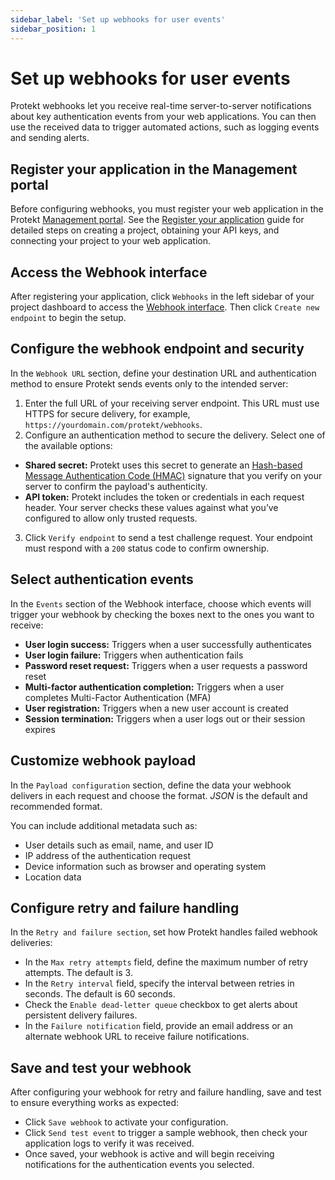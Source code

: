 ```yaml
---
sidebar_label: 'Set up webhooks for user events'
sidebar_position: 1
---
```


# Set up webhooks for user events

Protekt webhooks let you receive real-time server-to-server notifications about key authentication events from your web applications. You can then use the received data to trigger automated actions, such as logging events and sending alerts.

## Register your application in the Management portal

Before configuring webhooks, you must register your web application in the Protekt [Management portal](../concepts/management-portal). See the [Register your application](../guides/register-your-application-guide) guide for detailed steps on creating a project, obtaining your API keys, and connecting your project to your web application.

## Access the Webhook interface

After registering your application, click `Webhooks` in the left sidebar of your project dashboard to access the [Webhook interface](../concepts/webhook-interface.md). Then click `Create new endpoint` to begin the setup.

## Configure the webhook endpoint and security

In the `Webhook URL` section, define your destination URL and authentication method to ensure Protekt sends events only to the intended server:

1. Enter the full URL of your receiving server endpoint. This URL must use HTTPS for secure delivery, for example, `https://yourdomain.com/protekt/webhooks`.
2. Configure an authentication method to secure the delivery. Select one of the available options:

  * **Shared secret:** Protekt uses this secret to generate an [Hash-based Message Authentication Code (HMAC)](../concepts/hmac.md) signature that you verify on your server to confirm the payload's authenticity.
  *  **API token:** Protekt includes the token or credentials in each request header. Your server checks these values against what you’ve configured to allow only trusted requests.

3. Click `Verify endpoint` to send a test challenge request. Your endpoint must respond with a `200` status code to confirm ownership.

## Select authentication events

In the `Events` section of the Webhook interface, choose which events will trigger your webhook by checking the boxes next to the ones you want to receive:

* **User login success:** Triggers when a user successfully authenticates
* **User login failure:** Triggers when authentication fails
* **Password reset request:** Triggers when a user requests a password reset
* **Multi-factor authentication completion:** Triggers when a user completes Multi-Factor Authentication (MFA)
* **User registration:** Triggers when a new user account is created
* **Session termination:** Triggers when a user logs out or their session expires

## Customize webhook payload

In the `Payload configuration` section, define the data your webhook delivers in each request and choose the format. _JSON_ is the default and recommended format.

You can include additional metadata such as:

* User details such as email, name, and user ID
* IP address of the authentication request
* Device information such as browser and operating system
* Location data

## Configure retry and failure handling

In the `Retry and failure section`, set how Protekt handles failed webhook deliveries:

* In the `Max retry attempts` field, define the maximum number of retry attempts. The default is 3.
* In the `Retry interval` field, specify the interval between retries in seconds. The default is 60 seconds.
* Check the `Enable dead-letter queue` checkbox to get alerts about persistent delivery failures.
* In the `Failure notification` field, provide an email address or an alternate webhook URL to receive failure notifications.

## Save and test your webhook

After configuring your webhook for retry and failure handling, save and test to ensure everything works as expected:

* Click `Save webhook` to activate your configuration.
* Click `Send test event` to trigger a sample webhook, then check your application logs to verify it was received.
* Once saved, your webhook is active and will begin receiving notifications for the authentication events you selected.
